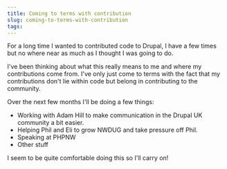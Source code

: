 ```yaml
---
title: Coming to terms with contribution
slug: coming-to-terms-with-contribution
tags:
---
```

For a long time I wanted to contributed code to Drupal, I have a few times but no where near as much as I thought I was going to do.

I've been thinking about what this really means to me and where my contributions come from. I've only just come to terms with the fact that my contributions don't lie within code but belong in contributing to the community.

Over the next few months I'll be doing a few things:

* Working with Adam Hill to make communication in the Drupal UK community a bit easier.
* Helping Phil and Eli to grow NWDUG and take pressure off Phil.
* Speaking at PHPNW
* Other stuff

I seem to be quite comfortable doing this so I'll carry on!
